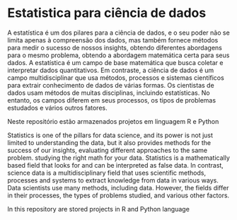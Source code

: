 # Estatistica para ciência de dados


A estatística é um dos pilares para a ciência de dados, e o seu poder não se limita apenas à compreensão dos dados,
mas também fornece métodos para medir o sucesso de nossos insights, obtendo diferentes abordagens para o mesmo problema,
obtendo a abordagem matemática certa para seus dados.
A estatística é um campo de base matemática que busca coletar e interpretar dados quantitativos. Em contraste, a ciência
de dados é um campo multidisciplinar que usa métodos, processos e sistemas científicos para extrair conhecimento de dados 
de várias formas. Os cientistas de dados usam métodos de muitas disciplinas, incluindo estatísticas. No entanto, os campos 
diferem em seus processos, os tipos de problemas estudados e vários outros fatores.

Neste repositório estão armazenados projetos em linguagem R e Python


Statistics is one of the pillars for data science, and its power is not just limited to understanding the data,
but it also provides methods for the success of our insights, evaluating different approaches to the same problem.
studying the right math for your data.
Statistics is a mathematically based field that looks for and can be interpreted as false data. In contrast, science
data is a multidisciplinary field that uses scientific methods, processes and systems to extract knowledge from data
in various ways. Data scientists use many methods, including data. However, the fields
differ in their processes, the types of problems studied, and various other factors.

In this repository are stored projects in R and Python language
